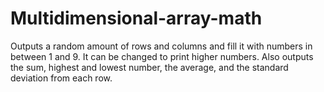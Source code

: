 # Multidimensional-array-math
Outputs a random amount of rows and columns and fill it with numbers in between 1 and 9. It can be changed to print higher numbers.
Also outputs the sum, highest and lowest number, the average, and the standard deviation from each row.

